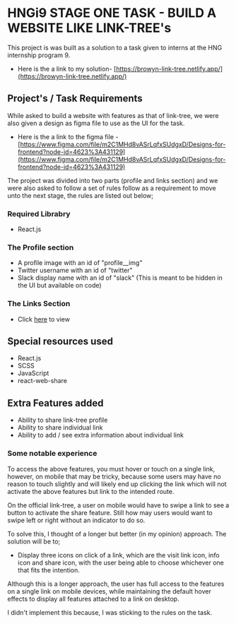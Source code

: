 # HNGi9 STAGE ONE TASK - BUILD A WEBSITE LIKE LINK-TREE's

This project is was built as a solution to a task given to interns at the HNG internship program 9.
- Here is the a link to my solution- [https://browyn-link-tree.netlify.app/](https://browyn-link-tree.netlify.app/)

## Project's / Task Requirements

While asked to build a website with features as that of link-tree, we were also given a design as figma file to use as the UI for the task.

- Here is the a link to the figma file - [https://www.figma.com/file/m2C1MHd8vASrLqfxSUdgxD/Designs-for-frontend?node-id=4623%3A431129](https://www.figma.com/file/m2C1MHd8vASrLqfxSUdgxD/Designs-for-frontend?node-id=4623%3A431129)

The project was divided into two parts (profile and links section) and we were also asked to follow a set of rules follow as a requirement to move unto the next stage, the rules are listed out below;

### Required Librabry

- React.js

### The Profile section

- A profile image with an id of "profile__img"
- Twitter username with an id of "twitter"
- Slack display name with an id of "slack" (This is meant to be hidden in the UI but available on code)

### The Links Section

- Click [here](https://hng9.notion.site/Front-End-Stage-1-Task-cdaf503a796b4a5a85c5883a0a6163db) to view

## Special resources used

- React.js
- SCSS 
- JavaScript
- react-web-share

## Extra Features added

- Ability to share link-tree profile
- Ability to share individual link
- Ability to add / see extra information about individual link

### Some notable experience

To access the above features, you must hover or touch on a single link, however, on mobile that may be tricky, because some users may have no reason to touch slightly and will likely end up clicking the link which will not activate the above features but link to the intended route.

On the official link-tree, a user on mobile would have to swipe a link to see a button to activate the share feature. Still how may users would want to swipe left or right without an indicator to do so.

To solve this, I thought of a longer but better (in my opinion) approach. The solution will be to;

- Display three icons on click of a link, which are the visit link icon, info icon and share icon, with the user being able to choose whichever one that fits the intention.

Although this is a longer approach, the user has full access to the features on a single link on mobile devices, while maintaining the default hover effects to display all features attached to a link on desktop.

I didn't implement this because, I was sticking to the rules on the task.
